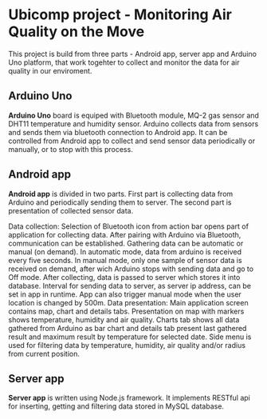 # Ubicomp project - Monitoring Air Quality on the Move

This project is build from three parts - Android app, server app and Arduino Uno platform, that work togehter to collect and monitor the data for air quality in our enviroment.

## Arduino Uno
**Arduino Uno** board is equiped with Bluetooth module, MQ-2 gas sensor and DHT11 temperature and humidity sensor. Arduino collects data from sensors and sends them via bluetooth connection to Android app. It can be controlled from Android app to collect and send sensor data periodically or manually, or to stop with this process.

## Android app
**Android app** is divided in two parts. First part is collecting data from Arduino and periodically sending them to server. The second part is presentation of collected sensor data.

Data collection:
Selection of Bluetooth icon from action bar opens part of application for collecting data. After pairing with Arduino via Bluetooth, communication can be established. Gathering data can be automatic or manual (on demand). In automatic mode, data from arduino is received every five seconds. In manual mode, only one sample of sensor data is received on demand, after wich Arduino stops with sending data and go to Off mode. After collecting, data is passed to server which stores it into database. Interval for sending data to server, as server ip address, can be set in app in runtime. App can also trigger manual mode when the user location is changed by 500m. 
Data presentation:
Main application screen contains map, chart and details tabs. Presentation on map with markers shows temperature, humidity and air quality. Charts tab shows all data gathered from Arduino as bar chart and details tab present last gathered result and maximum result by temperature for selected date.
Side menu is used for filtering data by temperature, humidity, air quality and/or radius from current position.

## Server app
**Server app** is written using Node.js framework. It implements RESTful api for inserting, getting and filtering data stored in MySQL database.
